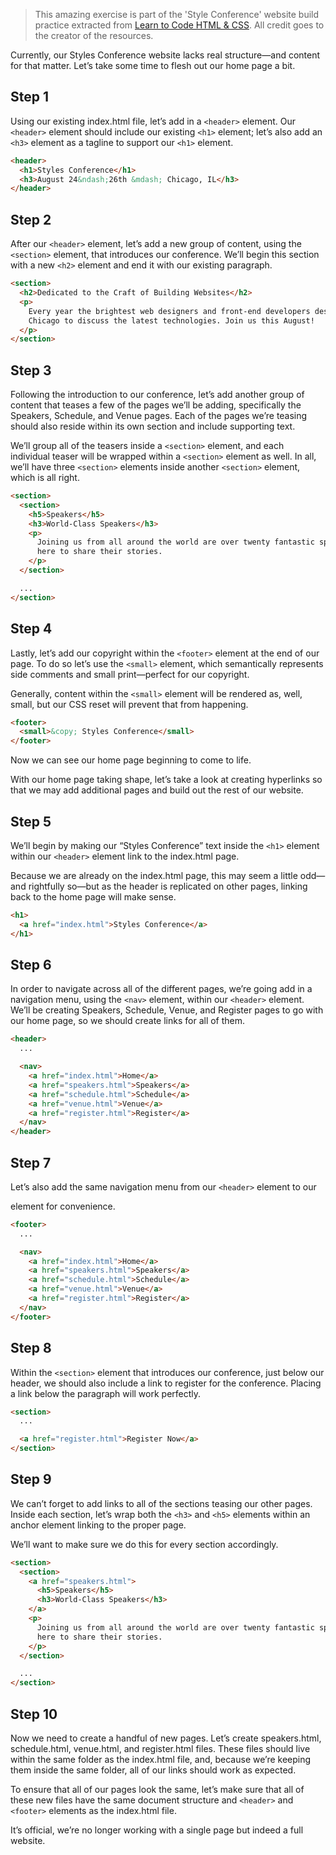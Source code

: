 > This amazing exercise is part of the 'Style Conference' website build practice extracted from [Learn to Code HTML & CSS](https://learn.shayhowe.com/html-css/). All credit goes to the creator of the resources.

Currently, our Styles Conference website lacks real structure—and content for
that matter. Let’s take some time to flesh out our home page a bit.

## Step 1

Using our existing index.html file, let’s add in a `<header>` element. Our
`<header>` element should include our existing `<h1>` element; let’s also add an
`<h3>` element as a tagline to support our `<h1>` element.

```html
<header>
  <h1>Styles Conference</h1>
  <h3>August 24&ndash;26th &mdash; Chicago, IL</h3>
</header>
```

## Step 2

After our `<header>` element, let’s add a new group of content, using the
`<section>` element, that introduces our conference. We’ll begin this section
with a new `<h2>` element and end it with our existing paragraph.

```html
<section>
  <h2>Dedicated to the Craft of Building Websites</h2>
  <p>
    Every year the brightest web designers and front-end developers descend on
    Chicago to discuss the latest technologies. Join us this August!
  </p>
</section>
```

## Step 3

Following the introduction to our conference, let’s add another group of content
that teases a few of the pages we’ll be adding, specifically the Speakers,
Schedule, and Venue pages. Each of the pages we’re teasing should also reside
within its own section and include supporting text.

We’ll group all of the teasers inside a `<section>` element, and each individual
teaser will be wrapped within a `<section>` element as well. In all, we’ll have
three `<section>` elements inside another `<section>` element, which is all
right.

```html
<section>
  <section>
    <h5>Speakers</h5>
    <h3>World-Class Speakers</h3>
    <p>
      Joining us from all around the world are over twenty fantastic speakers,
      here to share their stories.
    </p>
  </section>

  ...
</section>
```

## Step 4

Lastly, let’s add our copyright within the `<footer>` element at the end of our
page. To do so let’s use the `<small>` element, which semantically represents
side comments and small print—perfect for our copyright.

Generally, content within the `<small>` element will be rendered as, well,
small, but our CSS reset will prevent that from happening.

```html
<footer>
  <small>&copy; Styles Conference</small>
</footer>
```

Now we can see our home page beginning to come to life.

With our home page taking shape, let’s take a look at creating hyperlinks so
that we may add additional pages and build out the rest of our website.

## Step 5

We’ll begin by making our “Styles Conference” text inside the `<h1>` element
within our `<header>` element link to the index.html page.

Because we are already on the index.html page, this may seem a little odd—and
rightfully so—but as the header is replicated on other pages, linking back to
the home page will make sense.

```html
<h1>
  <a href="index.html">Styles Conference</a>
</h1>
```

## Step 6

In order to navigate across all of the different pages, we’re going add in a
navigation menu, using the `<nav>` element, within our `<header>` element. We’ll
be creating Speakers, Schedule, Venue, and Register pages to go with our home
page, so we should create links for all of them.

```html
<header>
  ...

  <nav>
    <a href="index.html">Home</a>
    <a href="speakers.html">Speakers</a>
    <a href="schedule.html">Schedule</a>
    <a href="venue.html">Venue</a>
    <a href="register.html">Register</a>
  </nav>
</header>
```

## Step 7

Let’s also add the same navigation menu from our `<header>` element to our

<footer> element for convenience.

```html
<footer>
  ...

  <nav>
    <a href="index.html">Home</a>
    <a href="speakers.html">Speakers</a>
    <a href="schedule.html">Schedule</a>
    <a href="venue.html">Venue</a>
    <a href="register.html">Register</a>
  </nav>
</footer>
```

## Step 8

Within the `<section>` element that introduces our conference, just below our
header, we should also include a link to register for the conference. Placing a
link below the paragraph will work perfectly.

```html
<section>
  ...

  <a href="register.html">Register Now</a>
</section>
```

## Step 9

We can’t forget to add links to all of the sections teasing our other pages.
Inside each section, let’s wrap both the `<h3>` and `<h5>` elements within an
anchor element linking to the proper page.

We’ll want to make sure we do this for every section accordingly.

```html
<section>
  <section>
    <a href="speakers.html">
      <h5>Speakers</h5>
      <h3>World-Class Speakers</h3>
    </a>
    <p>
      Joining us from all around the world are over twenty fantastic speakers,
      here to share their stories.
    </p>
  </section>

  ...
</section>
```

## Step 10

Now we need to create a handful of new pages. Let’s create speakers.html,
schedule.html, venue.html, and register.html files. These files should live
within the same folder as the index.html file, and, because we’re keeping them
inside the same folder, all of our links should work as expected.

To ensure that all of our pages look the same, let’s make sure that all of these
new files have the same document structure and `<header>` and `<footer>`
elements as the index.html file.

It’s official, we’re no longer working with a single page but indeed a full
website.
